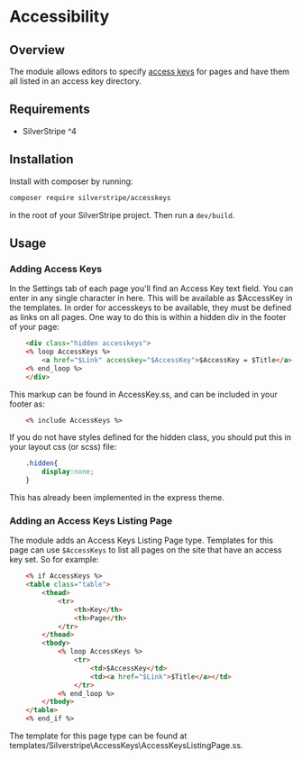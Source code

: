 # Accessibility

## Overview

The module allows editors to specify [access keys](https://developer.mozilla.org/en-US/docs/Web/HTML/Global_attributes/accesskey) for pages and have them all listed in an access key directory.

## Requirements

 * SilverStripe ^4

## Installation

Install with composer by running:

```sh
composer require silverstripe/accesskeys
```

in the root of your SilverStripe project. Then run a `dev/build`.

## Usage

### Adding Access Keys

In the Settings tab of each page you'll find an Access Key text field. You can enter in any single character in here. This will be available as $AccessKey in the templates. In order for accesskeys to be available, they must be defined as links on all pages. One way to do this is within a hidden div in the footer of your page:

```html
	<div class="hidden accesskeys">
	<% loop AccessKeys %>
		<a href="$Link" accesskey="$AccessKey">$AccessKey = $Title</a>
	<% end_loop %>
	</div>
```

This markup can be found in AccessKey.ss, and can be included in your footer as:

```html
	<% include AccessKeys %>
```

If you do not have styles defined for the hidden class, you should put this in your layout css (or scss) file:

```css
	.hidden{
		display:none;
	}
```

This has already been implemented in the express theme.

### Adding an Access Keys Listing Page

The module adds an Access Keys Listing Page type. Templates for this page can use `$AccessKeys` to list all pages on the site that have an access key set. So for example:

```html
	<% if AccessKeys %>
	<table class="table">
		<thead>
			<tr>
				<th>Key</th>
				<th>Page</th>
			</tr>
		</thead>
		<tbody>
			<% loop AccessKeys %>
				<tr>
					<td>$AccessKey</td>
					<td><a href="$Link">$Title</a></td>
				</tr>
			<% end_loop %>
		</tbody>
	</table>
	<% end_if %>
```

The template for this page type can be found at templates/Silverstripe\AccessKeys\AccessKeysListingPage.ss.
